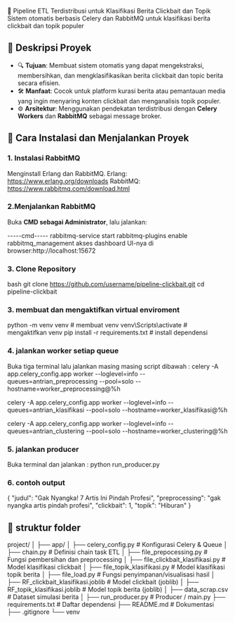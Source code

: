 📰 Pipeline ETL Terdistribusi untuk Klasifikasi Berita Clickbait dan Topik
Sistem otomatis berbasis Celery dan RabbitMQ untuk klasifikasi berita clickbait dan topik populer


## 📌 Deskripsi Proyek

- 🔍 **Tujuan**: Membuat sistem otomatis yang dapat mengekstraksi, membersihkan, dan mengklasifikasikan berita clickbait dan topic berita secara efisien.
- 🛠️ **Manfaat**: Cocok untuk platform kurasi berita atau pemantauan media yang ingin menyaring konten clickbait dan menganalisis topik populer.
- ⚙️ **Arsitektur**: Menggunakan pendekatan terdistribusi dengan **Celery Workers** dan **RabbitMQ** sebagai message broker.


## 🚀 Cara Instalasi dan Menjalankan Proyek

###  1. Instalasi  RabbitMQ  

Menginstall Erlang dan RabbitMQ.
Erlang: https://www.erlang.org/downloads
RabbitMQ: https://www.rabbitmq.com/download.html

### 2.Menjalankan RabbitMQ
Buka **CMD sebagai Administrator**, lalu jalankan:

-----cmd-----
rabbitmq-service start
rabbitmq-plugins enable rabbitmq_management
akses dashboard UI-nya di browser:http://localhost:15672

### 3. Clone Repository

bash
git clone https://github.com/username/pipeline-clickbait.git
cd pipeline-clickbait

### 3. membuat dan mengaktifkan  virtual enviroment
python -m venv venv # membuat venv
venv\Scripts\activate  # mengaktifkan venv
pip install -r requirements.txt # install dependensi


### 4. jalankan worker setiap queue
Buka tiga terminal lalu jalankan masing masing script dibawah  : 
celery -A app.celery_config.app worker --loglevel=info --queues=antrian_preprocessing --pool=solo --hostname=worker_preprocessing@%h

celery -A app.celery_config.app worker --loglevel=info --queues=antrian_klasifikasi --pool=solo --hostname=worker_klasifikasi@%h

celery -A app.celery_config.app worker --loglevel=info --queues=antrian_clustering --pool=solo --hostname=worker_clustering@%h

### 5. jalankan producer
Buka terminal dan jalankan : 
python run_producer.py

### 6. contoh output 

{
  "judul": "Gak Nyangka! 7 Artis Ini Pindah Profesi",
  "preprocessing": "gak nyangka artis pindah profesi",
  "clickbait": 1,
  "topik": "Hiburan"
}

## 📂 struktur folder
project/
│
├── app/
│   ├── celery_config.py             # Konfigurasi Celery & Queue
│   ├── chain.py                     # Definisi chain task ETL
│   ├── file_prepocessing.py         # Fungsi pembersihan dan preprocessing
│   ├── file_clickbait_klasifikasi.py  # Model klasifikasi clickbait
│   ├── file_topik_klasifikasi.py    # Model klasifikasi topik berita
│   ├── file_load.py                 # Fungsi penyimpanan/visualisasi hasil
│   ├── RF_clickbait_klasifikasi.joblib  # Model clickbait (joblib)
│   ├── RF_topik_klasifikasi.joblib      # Model topik berita (joblib)
│   ├── data_scrap.csv               # Dataset simulasi berita
│
├── run_producer.py        # Producer / main.py
├── requirements.txt       # Daftar dependensi
├── README.md              # Dokumentasi
├── .gitignore
└── venv


